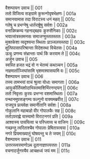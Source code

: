 वैशम्पायन उवाच ||	001    
ततो विजित्य सङ्ग्रामे कुरून्गोवृषभेक्षणः |	001a  
समानयामास तदा विराटस्य धनं महत् ||	001c  
गतेषु च प्रभग्नेषु धार्तराष्ट्रेषु सर्वशः |	002a  
वनान्निष्क्रम्य गहनाद्बहवः कुरुसैनिकाः ||	002c  
भयात्संत्रस्तमनसः समाजग्मुस्ततस्ततः |	003a  
मुक्तकेशा व्यदृश्यन्त स्थिताः प्राञ्जलयस्तदा ||	003c  
क्षुत्पिपासापरिश्रान्ता विदेशस्था विचेतसः |	004a  
ऊचुः प्रणम्य संभ्रान्ताः पार्थ किं करवाम ते ||	004c  
अर्जुन उवाच ||	005    
स्वस्ति व्रजत भद्रं वो न भेतव्यं कथञ्चन |	005a  
नाहमार्ताञ्जिघांसामि भृशमाश्वासयामि वः ||	005c  
वैशम्पायन उवाच ||	006    
तस्य तामभयां वाचं श्रुत्वा योधाः समागताः |	006a  
आयुःकीर्तियशोदाभिस्तमाशिर्भिरनन्दयन् ||	006c  
ततो निवृत्ताः कुरवः प्रभग्ना वशमास्थिताः |	007a  
पन्थानमुपसङ्गम्य फल्गुनो वाक्यमब्रवीत् ||	007c  
राजपुत्र प्रत्यवेक्ष समानीतानि सर्वशः |	008a  
गोकुलानि महाबाहो वीर गोपालकैः सह ||	008c  
ततोऽपराह्णे यास्यामो विराटनगरं प्रति |	009a  
आश्वास्य पाययित्वा च परिप्लाव्य च वाजिनः ||	009c  
गच्छन्तु त्वरिताश्चैव गोपालाः प्रेषितास्त्वया |	010a  
नगरे प्रियमाख्यातुं घोषयन्तु च ते जयम् ||	010c  
वैशम्पायन उवाच ||	011    
उत्तरस्त्वरमाणोऽथ दूतानाज्ञापयत्ततः |	011a  
वचनादर्जुनस्यैव आचक्षध्वं जयं मम ||	011c  
